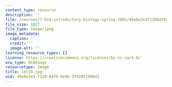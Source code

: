 ```yaml
---
content_type: resource
description: ''
file: /courses/7-014-introductory-biology-spring-2005/49e6e3e3f12084709e9b3f41051968d1_lec18.jpg
file_size: 1627
file_type: image/jpeg
image_metadata:
  caption: ''
  credit: ''
  image-alt: ''
learning_resource_types: []
license: https://creativecommons.org/licenses/by-nc-sa/4.0/
ocw_type: OCWImage
resourcetype: Image
title: lec18.jpg
uid: 49e6e3e3-f120-8470-9e9b-3f41051968d1
---
```

